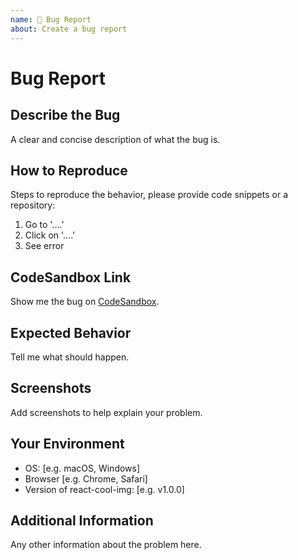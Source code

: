 ```yaml
---
name: 🐛 Bug Report
about: Create a bug report
---
```


# Bug Report

## Describe the Bug

A clear and concise description of what the bug is.

## How to Reproduce

Steps to reproduce the behavior, please provide code snippets or a repository:

1. Go to '....'
2. Click on '....'
3. See error

## CodeSandbox Link

Show me the bug on [CodeSandbox](https://codesandbox.io).

## Expected Behavior

Tell me what should happen.

## Screenshots

Add screenshots to help explain your problem.

## Your Environment

- OS: [e.g. macOS, Windows]
- Browser [e.g. Chrome, Safari]
- Version of react-cool-img: [e.g. v1.0.0]

## Additional Information

Any other information about the problem here.

